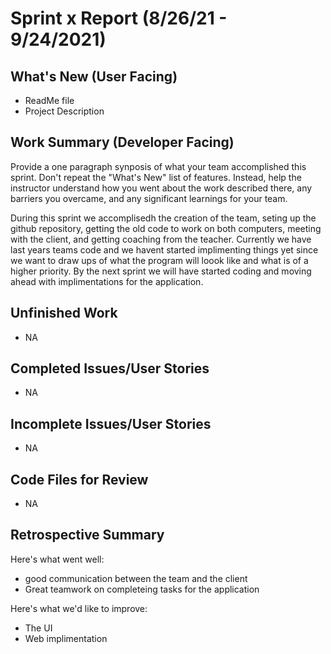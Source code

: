 # Sprint x Report (8/26/21 - 9/24/2021)

## What's New (User Facing)
 * ReadMe file
 * Project Description

## Work Summary (Developer Facing)
Provide a one paragraph synposis of what your team accomplished this sprint. Don't repeat the "What's New" list of features. Instead, help the instructor understand how you went about the work described there, any barriers you overcame, and any significant learnings for your team.

During this sprint we accomplisedh the creation of the team, seting up the github repository, getting the old code to work on both computers, meeting with the client, and getting coaching from the teacher. Currently we have last years teams code and we havent started implimenting things yet since we want to draw ups of what the program will loook like and what is of a higher priority. By the next sprint we will have started coding and moving ahead with implimentations for the application. 
 
## Unfinished Work

* NA

## Completed Issues/User Stories

* NA
 
 ## Incomplete Issues/User Stories

* NA

## Code Files for Review

* NA

## Retrospective Summary

Here's what went well:
  * good communication between the team and the client
  * Great teamwork on completeing tasks for the application

 
Here's what we'd like to improve:
   * The UI
   * Web implimentation